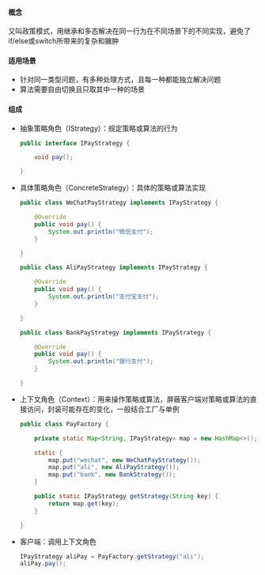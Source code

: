 #### 概念

又叫政策模式，用继承和多态解决在同一行为在不同场景下的不同实现，避免了if/else或switch所带来的复杂和臃肿

#### 适用场景

- 针对同一类型问题，有多种处理方式，且每一种都能独立解决问题
- 算法需要自由切换且只取其中一种的场景

#### 组成

- 抽象策略角色（IStrategy）：规定策略或算法的行为

  ```java
  public interface IPayStrategy {

      void pay();

  }
  ```
- 具体策略角色（ConcreteStrategy）：具体的策略或算法实现

  ```java
  public class WeChatPayStrategy implements IPayStrategy {

      @Override
      public void pay() {
          System.out.println("微信支付");
      }

  }
  ```

  ```java
  public class AliPayStrategy implements IPayStrategy {

      @Override
      public void pay() {
          System.out.println("支付宝支付");
      }

  }
  ```

  ```java
  public class BankPayStrategy implements IPayStrategy {

      @Override
      public void pay() {
          System.out.println("银行支付");
      }

  }
  ```


- 上下文角色（Context）：用来操作策略或算法，屏蔽客户端对策略或算法的直接访问，封装可能存在的变化，一般结合工厂与单例

  ```java
  public class PayFactory {

      private static Map<String, IPayStrategy> map = new HashMap<>();

      static {
          map.put("wechat", new WeChatPayStrategy());
          map.put("ali", new AliPayStrategy());
          map.put("bank", new BankStrategy());
      }

      public static IPayStrategy getStrategy(String key) {
          return map.get(key);
      }

  }
  ```

- 客户端：调用上下文角色

  ```java
  IPayStrategy aliPay = PayFactory.getStrategy("ali");
  aliPay.pay();
  ```
